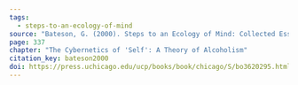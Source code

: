 ```yaml
---
tags:
  - steps-to-an-ecology-of-mind
source: "Bateson, G. (2000). Steps to an Ecology of Mind: Collected Essays in Anthropology, Psychiatry, Evolution, and Epistemology. University of Chicago Press."
page: 337
chapter: "The Cybernetics of 'Self': A Theory of Alcoholism"
citation_key: bateson2000
doi: https://press.uchicago.edu/ucp/books/book/chicago/S/bo3620295.html
---
```

